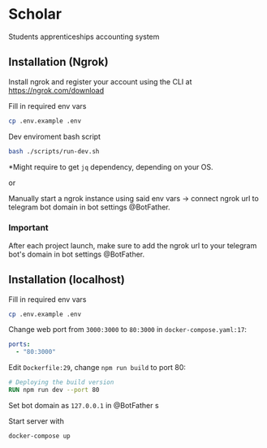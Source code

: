 # Scholar
Students apprenticeships accounting system

## Installation (Ngrok)

Install ngrok and register your account using the CLI at https://ngrok.com/download

Fill in required env vars
```bash
cp .env.example .env
```
Dev enviroment bash script
```bash
bash ./scripts/run-dev.sh
```
*Might require to get ```jq``` dependency, depending on your OS.

or

Manually start a ngrok instance using said env vars -> connect ngrok url to telegram bot domain in bot settings @BotFather.


### Important

After each project launch, make sure to add the ngrok url to your telegram bot's domain in bot settings @BotFather.


## Installation (localhost)

Fill in required env vars
```bash
cp .env.example .env
```
Change web port from `3000:3000` to `80:3000` in `docker-compose.yaml:17`:
```yaml
ports:
  - "80:3000"
```
Edit `Dockerfile:29`, change `npm run build` to port 80:
```Dockerfile
# Deploying the build version
RUN npm run dev --port 80
```
Set bot domain as `127.0.0.1` in @BotFather s</br>

Start server with
```bash
docker-compose up
```
